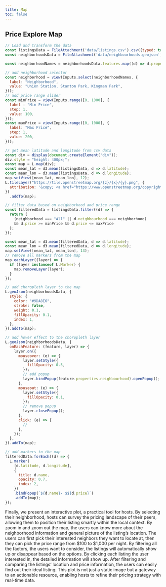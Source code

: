 ```yaml
---
title: Map
toc: false
---
```


## Price Explore Map

```js
// Load and transform the data
const listingsData = FileAttachment('data/listings.csv').csv({typed: true});
const neighborhoodsData = FileAttachment('data/neighbourhoods.geojson').json();
```

```js
const neighborhoodNames = neighborhoodsData.features.map((d) => d.properties.neighbourhood);
```

<div class="card">

```js
// add neighborhood selector
const neighborhood = view(Inputs.select(neighborhoodNames, {
  label: "Neighborhood",
  value: "Union Station, Stanton Park, Kingman Park",
}));
// add price range slider
const minPrice = view(Inputs.range([0, 1000], {
  label : "Min Price",
  step: 1, 
  value: 100,
}));
const maxPrice = view(Inputs.range([0, 1000], {
  label: "Max Price",
  step: 1, 
  value: 200,
}));
```

</div>

```js
// get mean latitude and longitude from csv data
const div = display(document.createElement("div"));
div.style = "height: 400px;";
const map = L.map(div);
const mean_lat = d3.mean(listingsData, d => d.latitude);
const mean_lon = d3.mean(listingsData, d => d.longitude);
map.setView([mean_lat, mean_lon], 12);
L.tileLayer("https://tile.openstreetmap.org/{z}/{x}/{y}.png", {
  attribution: '&copy; <a href="https://www.openstreetmap.org/copyright">OpenStreetMap</a>'
})
  .addTo(map);
```

```js
// filter data based on neighborhood and price range
const filteredData = listingsData.filter((d) => {
  return (
    (neighborhood === "All" || d.neighbourhood === neighborhood)
    && d.price >= minPrice && d.price <= maxPrice
  );
});

const mean_lat = d3.mean(filteredData, d => d.latitude);
const mean_lon = d3.mean(filteredData, d => d.longitude);
map.setView([mean_lat, mean_lon], 13);
// remove all markers from the map
map.eachLayer((layer) => {
  if (layer instanceof L.Marker) {
    map.removeLayer(layer);
  }
});

// add choropleth layer to the map
L.geoJson(neighborhoodsData, {
  style: {
    color: "#9DA8E6",
    stroke: false,
    weight: 0.1,
    fillOpacity: 0.1,
    index: 1,
  },
}).addTo(map);

// add hover effect to the choropleth layer
L.geoJson(neighborhoodsData, {
  onEachFeature: (feature, layer) => {
    layer.on({
      mouseover: (e) => {
        layer.setStyle({
          fillOpacity: 0.5,
        });
        // add popup
        layer.bindPopup(feature.properties.neighbourhood).openPopup();
      },
      mouseout: (e) => {
        layer.setStyle({
          fillOpacity: 0.1,
        });
        // remove popup
        layer.closePopup();
      },
      click: (e) => {
        //
      },
    });
  },
}).addTo(map);

// add markers to the map
filteredData.forEach((d) => {
  L.marker(
    [d.latitude, d.longitude],
    {
      title: d.name,
      opacity: 0.7,
      index: 2,
    })
    .bindPopup(`${d.name}- $${d.price}`)
    .addTo(map);
});
```

<div>
Finally, we present an interactive plot, a practical tool for hosts. By selecting their neighborhood, hosts can survey the pricing landscape of their peers, allowing them to position their listing smartly within the local context. By zoom in and zoom out the map, the users can know more about the neighborhood information and general picture of the listing’s location. The users can first pick their interested neighbors they want to locate at, then they can pick the price range from $100 to $1,000 per night. By filtering all the factors, the users want to consider, the listings will automatically show up or disappear based on the options. By clicking each listing the user interested in, the detailed information will show up. After filtering and comparing the listings’ location and price information, the users can easily find out their ideal listing.  This plot is not just a static image but a gateway to an actionable resource, enabling hosts to refine their pricing strategy with real-time data.
</div>